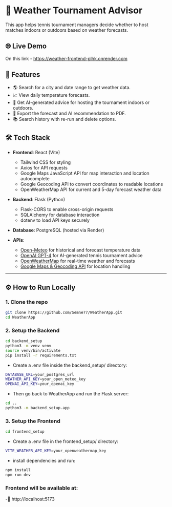 # 🧠 Weather Tournament Advisor

This app helps tennis tournament managers decide whether to host matches indoors or outdoors based on weather forecasts.

## 🌐 Live Demo
On this link - https://weather-frontend-plhk.onrender.com

## 🚀 Features
- 🌎 Search for a city and date range to get weather data.
- 📈 View daily temperature forecasts.
- 🧠 Get AI-generated advice for hosting the tournament indoors or outdoors.
- 📄 Export the forecast and AI recommendation to PDF.
- 📚 Search history with re-run and delete options.

## 🛠️ Tech Stack

- **Frontend**: React (Vite)
  - Tailwind CSS for styling
  - Axios for API requests
  - Google Maps JavaScript API for map interaction and location autocomplete
  - Google Geocoding API to convert coordinates to readable locations
  - OpenWeatherMap API for current and 5-day forecast weather data

- **Backend**: Flask (Python)
  - Flask-CORS to enable cross-origin requests
  - SQLAlchemy for database interaction
  - dotenv to load API keys securely

- **Database**: PostgreSQL (hosted via Render)

- **APIs**:
  - [Open-Meteo](https://open-meteo.com/) for historical and forecast temperature data
  - [OpenAI GPT-4](https://platform.openai.com/) for AI-generated tennis tournament advice
  - [OpenWeatherMap](https://openweathermap.org/) for real-time weather and forecasts
  - [Google Maps & Geocoding API](https://developers.google.com/maps/documentation) for location handling


---

## ⚙️ How to Run Locally

### 1. Clone the repo
```bash
git clone https://github.com/Semne77/WeatherApp.git
cd WeatherApp
```

### 2. Setup the Backend
```bash
cd backend_setup
python3 -m venv venv
source venv/bin/activate
pip install -r requirements.txt
```
- Create a .env file inside the backend_setup/ directory:
```bash
DATABASE_URL=your_postgres_url
WEATHER_API_KEY=your_open_meteo_key
OPENAI_API_KEY=your_openai_key
```

- Then go back to WeatherApp and run the Flask server:
```bash
cd ..
python3 -m backend_setup.app
```

### 3. Setup the Frontend
```bash
cd frontend_setup
```
- Create a .env file in the frontend_setup/ directory:
```bash
VITE_WEATHER_API_KEY=your_openweathermap_key
```
- install dependencies and run:
```bash
npm install
npm run dev
```

### Frontend will be available at:
-📍 http://localhost:5173



